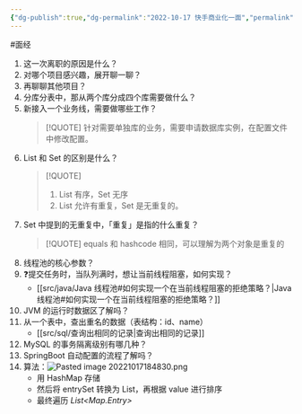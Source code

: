 ```yaml
---
{"dg-publish":true,"dg-permalink":"2022-10-17 快手商业化一面","permalink":"/2022-10-17 快手商业化一面/"}
---
```



#面经

1. 这一次离职的原因是什么？
2. 对哪个项目感兴趣，展开聊一聊？
3. 再聊聊其他项目？
4. 分库分表中，那从两个库分成四个库需要做什么？
5. 新接入一个业务线，需要做哪些工作？
	> [!QUOTE] 
	> 针对需要单独库的业务，需要申请数据库实例，在配置文件中修改配置。
6. List 和 Set 的区别是什么？
	> [!QUOTE] 
	> 1. List 有序，Set 无序
	> 2. List 允许有重复，Set 是无重复的。
7. Set 中提到的无重复中，「重复」是指的什么重复？
	> [!QUOTE] 
	> equals 和 hashcode 相同，可以理解为两个对象是重复的
8. 线程池的核心参数？
9. ❓提交任务时，当队列满时，想让当前线程阻塞，如何实现？
	- [[src/java/Java 线程池#如何实现一个在当前线程阻塞的拒绝策略？\|Java 线程池#如何实现一个在当前线程阻塞的拒绝策略？]]
10. JVM 的运行时数据区了解吗？
11. 从一个表中，查出重名的数据（表结构：id、name）
	- [[src/sql/查询出相同的记录\|查询出相同的记录]]
12. MySQL 的事务隔离级别有哪几种？
13. SpringBoot 自动配置的流程了解吗？
14. 算法：![Pasted image 20221017184830.png](/img/user/attachments/images/Pasted%20image%2020221017184830.png)
	- 用 HashMap 存储
	- 然后将 entrySet 转换为 List，再根据 value 进行排序
	- 最终遍历 *List<Map.Entry>*